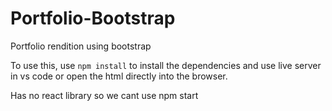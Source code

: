 # Portfolio-Bootstrap

Portfolio rendition using bootstrap


To use this, use `npm install` to install the dependencies and use live server in vs code or open the html directly into the browser.

Has no react library so we cant use npm start
